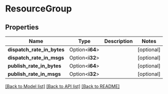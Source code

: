 # ResourceGroup

## Properties

Name | Type | Description | Notes
------------ | ------------- | ------------- | -------------
**dispatch_rate_in_bytes** | Option<**i64**> |  | [optional]
**dispatch_rate_in_msgs** | Option<**i32**> |  | [optional]
**publish_rate_in_bytes** | Option<**i64**> |  | [optional]
**publish_rate_in_msgs** | Option<**i32**> |  | [optional]

[[Back to Model list]](../README.md#documentation-for-models) [[Back to API list]](../README.md#documentation-for-api-endpoints) [[Back to README]](../README.md)


